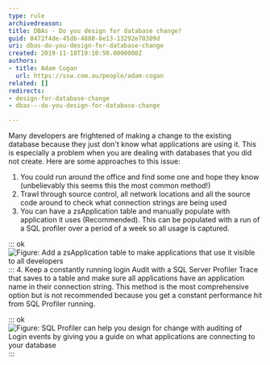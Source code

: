 ```yaml
---
type: rule
archivedreason: 
title: ​DBAs - Do you design for database change?
guid: 0472f4de-45db-4880-8e13-13292e70309d
uri: dbas-do-you-design-for-database-change
created: 2019-11-18T19:10:50.0000000Z
authors:
- title: Adam Cogan
  url: https://ssw.com.au/people/adam-cogan
related: []
redirects:
- design-for-database-change
- dbas---do-you-design-for-database-change

---
```


Many developers are frightened of making a change to the existing database because they just don't know what applications are using it. This is especially a problem when you are dealing with databases that you did not create. Here are some approaches to this issue:

<!--endintro-->

1. You could run around the office and find some one and hope they know (unbelievably this seems this the most common method!)
2. Trawl through source control, all network locations and all the source code around to check what connection strings are being used
3. You can have a zsApplication table and manually populate with application it uses (Recommended). This can be populated with a run of a SQL profiler over a period of a week so all usage is captured. <br>      

::: ok  
![Figure: Add a zsApplication table to make applications that use it visible to all developers](SQLDatabases\_zsApplication.png)  
:::
4. Keep a constantly running login Audit with a SQL Server Profiler Trace that saves to a table and make sure all applications have an application name in their connection string. This method is the most comprehensive option but is not recommended because you get a constant performance hit from SQL Profiler running.


::: ok  
![Figure: SQL Profiler can help you design for change with auditing of Login events by giving you a guide on what applications are connecting to your database](2020-01-09\_18-55-46.png)  
:::
